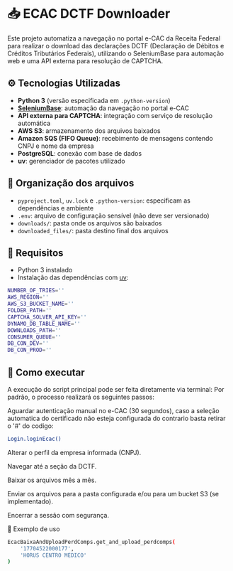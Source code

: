 # 📥 ECAC DCTF Downloader

Este projeto automatiza a navegação no portal e-CAC da Receita Federal para realizar o download das declarações DCTF (Declaração de Débitos e Créditos Tributários Federais), utilizando o SeleniumBase para automação web e uma API externa para resolução de CAPTCHA.

## ⚙️ Tecnologias Utilizadas

- **Python 3** (versão especificada em `.python-version`)
- **[SeleniumBase](https://github.com/seleniumbase/SeleniumBase)**: automação da navegação no portal e-CAC
- **API externa para CAPTCHA**: integração com serviço de resolução automática
- **AWS S3**: armazenamento dos arquivos baixados
- **Amazon SQS (FIFO Queue)**: recebimento de mensagens contendo CNPJ e nome da empresa
- **PostgreSQL**: conexão com base de dados
- **uv**: gerenciador de pacotes utilizado

## 📁 Organização dos arquivos

- `pyproject.toml`, `uv.lock` e `.python-version`: especificam as dependências e ambiente
- `.env`: arquivo de configuração sensível (não deve ser versionado)
- `downloads/`: pasta onde os arquivos são baixados
- `downloaded_files/`: pasta destino final dos arquivos

## 🧪 Requisitos

- Python 3 instalado
- Instalação das dependências com [uv](https://github.com/astral-sh/uv):

```bash
NUMBER_OF_TRIES=''
AWS_REGION=''
AWS_S3_BUCKET_NAME=''
FOLDER_PATH=''
CAPTCHA_SOLVER_API_KEY=''
DYNAMO_DB_TABLE_NAME=''
DOWNLOADS_PATH=''
CONSUMER_QUEUE=''
DB_CON_DEV=''
DB_CON_PROD=''
```

## 🚀 Como executar
A execução do script principal pode ser feita diretamente via terminal:
Por padrão, o processo realizará os seguintes passos:

Aguardar autenticação manual no e-CAC (30 segundos), caso a seleção automatica do certificado não esteja configurada do contrario basta retirar o '#' do codigo:
```bash
Login.loginEcac()
```

Alterar o perfil da empresa informada (CNPJ).

Navegar até a seção da DCTF.

Baixar os arquivos mês a mês.

Enviar os arquivos para a pasta configurada e/ou para um bucket S3 (se implementado).

Encerrar a sessão com segurança.

🧾 Exemplo de uso
```bash
EcacBaixaAndUploadPerdComps.get_and_upload_perdcomps(
    '17704522000177',
    'HORUS CENTRO MEDICO'
)

```